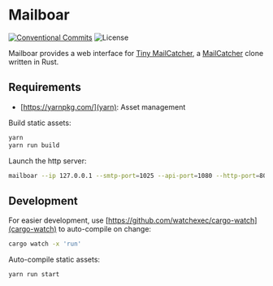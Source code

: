 # Mailboar
[![Conventional Commits](https://img.shields.io/badge/Conventional%20Commits-1.0.0-yellow.svg)](https://conventionalcommits.org)
![License](https://img.shields.io/github/license/aeyoll/toothpaste)

Mailboar provides a web interface for [Tiny MailCatcher](https://github.com/pevdh/tiny-mailcatcher), a [MailCatcher](https://mailcatcher.me/) clone written in Rust.

Requirements
---

- [https://yarnpkg.com/](yarn): Asset management

Build static assets:

```sh
yarn
yarn run build
```

Launch the http server:

```sh
mailboar --ip 127.0.0.1 --smtp-port=1025 --api-port=1080 --http-port=8025 # default values
```

Development
---

For easier development, use [https://github.com/watchexec/cargo-watch](cargo-watch) to auto-compile on change:

```sh
cargo watch -x 'run'
```

Auto-compile static assets:

```sh
yarn run start
```
